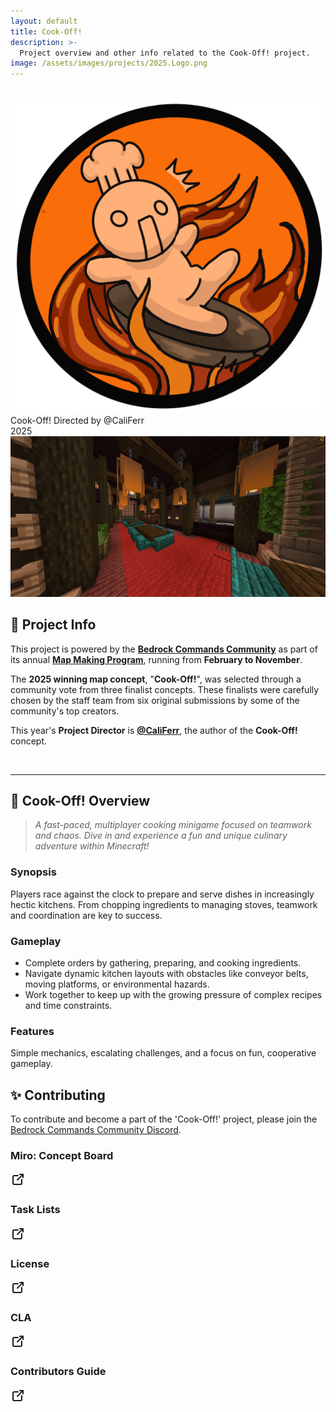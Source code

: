 ```yaml
---
layout: default
title: Cook-Off!
description: >-
  Project overview and other info related to the Cook-Off! project.
image: /assets/images/projects/2025.Logo.png
---
```


<br>

<div class="banner" data-year="2025">
        <div class="banner-inner">
            <img class="banner-logo" src="/assets/images/projects/2025.Logo.png">
            <div class="banner-front">
                <span class="banner-game-title">Cook-Off!</span>
                <span class="banner-game-author">Directed by @CaliFerr</span>
                <div class="tags">
                    <span class="tag">2025</span>
                </div>
                <img class="banner-image" src="/assets/images/projects/2025.Thumbnail.png">
            </div>
        </div>
    </div>

## 📌 Project Info  

This project is powered by the **[Bedrock Commands Community](https://discord.com/servers/bedrock-commands-community-924894457894174740)** as part of its annual **[Map Making Program](/Cook-Off/about/)**, running from **February to November**.

The **2025 winning map concept**, "**Cook-Off!**", was selected through a community vote from three finalist concepts. These finalists were carefully chosen by the staff team from six original submissions by some of the community's top creators.  

This year's **Project Director** is **[@CaliFerr](https://github.com/CaliFerr)**, the author of the **Cook-Off!** concept.

<br>

---

## 🍳 Cook-Off! Overview

> _A fast-paced, multiplayer cooking minigame focused on teamwork and chaos.
Dive in and experience a fun and unique culinary adventure within Minecraft!_

### Synopsis

Players race against the clock to prepare and serve dishes in increasingly hectic kitchens. From chopping ingredients to managing stoves, teamwork and coordination are key to success.  

### Gameplay

- Complete orders by gathering, preparing, and cooking ingredients.  
- Navigate dynamic kitchen layouts with obstacles like conveyor belts, moving platforms, or environmental hazards.  
- Work together to keep up with the growing pressure of complex recipes and time constraints.  

### Features

Simple mechanics, escalating challenges, and a focus on fun, cooperative gameplay.

## ✨️ Contributing

To contribute and become a part of the 'Cook-Off!' project, please join the [Bedrock Commands Community Discord](https://discord.gg/SYstTYx5G5).

<div class="button-container">
  <div class="card">
    <div class="card-button-content">
      <h3 class="card-button-title">Miro: Concept Board</h3>
      <svg class="go-to-link-icon" xmlns="http://www.w3.org/2000/svg" width="24" height="24" viewBox="0 0 24 24" fill="none" stroke="currentColor" stroke-width="2" stroke-linecap="round" stroke-linejoin="round">
      <path stroke="none" d="M0 0h24v24H0z" fill="none"/>
      <path d="M12 6h-6a2 2 0 0 0 -2 2v10a2 2 0 0 0 2 2h10a2 2 0 0 0 2 -2v-6" />
      <path d="M11 13l9 -9" />
      <path d="M15 4h5v5" />
    </svg>
    </div>
    <a href="https://miro.com/app/board/uXjVLhEgZ9Y=/"
    class="stretched-link"
    target="_blank"
    rel="noopener noreferrer">
    </a>
  </div>
  <div class="card">
    <div class="card-button-content">
      <h3 class="card-button-title">Task Lists</h3>
      <svg class="go-to-link-icon" xmlns="http://www.w3.org/2000/svg" width="24" height="24" viewBox="0 0 24 24" fill="none" stroke="currentColor" stroke-width="2" stroke-linecap="round" stroke-linejoin="round">
      <path stroke="none" d="M0 0h24v24H0z" fill="none"/>
      <path d="M12 6h-6a2 2 0 0 0 -2 2v10a2 2 0 0 0 2 2h10a2 2 0 0 0 2 -2v-6" />
      <path d="M11 13l9 -9" />
      <path d="M15 4h5v5" />
    </svg>
    </div>
    <a href="/projects/cook-off/tasks"
    class="stretched-link">
    </a>
  </div>
  <div class="card">
    <div class="card-button-content">
      <h3 class="card-button-title">License</h3>
      <svg class="go-to-link-icon" xmlns="http://www.w3.org/2000/svg" width="24" height="24" viewBox="0 0 24 24" fill="none" stroke="currentColor" stroke-width="2" stroke-linecap="round" stroke-linejoin="round">
      <path stroke="none" d="M0 0h24v24H0z" fill="none"/>
      <path d="M12 6h-6a2 2 0 0 0 -2 2v10a2 2 0 0 0 2 2h10a2 2 0 0 0 2 -2v-6" />
      <path d="M11 13l9 -9" />
      <path d="M15 4h5v5" />
    </svg>
    </div>
    <a href="/legal/bcc-pl-v1.0"
    class="stretched-link">
    </a>
  </div>
  <div class="card">
    <div class="card-button-content">
      <h3 class="card-button-title">CLA</h3>
      <svg class="go-to-link-icon" xmlns="http://www.w3.org/2000/svg" width="24" height="24" viewBox="0 0 24 24" fill="none" stroke="currentColor" stroke-width="2" stroke-linecap="round" stroke-linejoin="round">
      <path stroke="none" d="M0 0h24v24H0z" fill="none"/>
      <path d="M12 6h-6a2 2 0 0 0 -2 2v10a2 2 0 0 0 2 2h10a2 2 0 0 0 2 -2v-6" />
      <path d="M11 13l9 -9" />
      <path d="M15 4h5v5" />
    </svg>
    </div>
    <a href="/legal/bcc-cla-v1.0"
    class="stretched-link">
    </a>
  </div>
   <div class="card">
    <div class="card-button-content">
      <h3 class="card-button-title">Contributors Guide</h3>
      <svg class="go-to-link-icon" xmlns="http://www.w3.org/2000/svg" width="24" height="24" viewBox="0 0 24 24" fill="none" stroke="currentColor" stroke-width="2" stroke-linecap="round" stroke-linejoin="round">
      <path stroke="none" d="M0 0h24v24H0z" fill="none"/>
      <path d="M12 6h-6a2 2 0 0 0 -2 2v10a2 2 0 0 0 2 2h10a2 2 0 0 0 2 -2v-6" />
      <path d="M11 13l9 -9" />
      <path d="M15 4h5v5" />
    </svg>
    </div>
    <a href="/projects/cook-off/contributing"
    class="stretched-link"
    target="_blank"
    rel="noopener noreferrer">
    </a>
  </div>
</div>